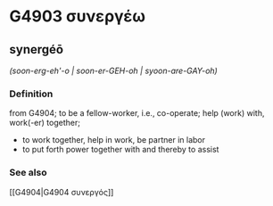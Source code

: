 # G4903 συνεργέω

## synergéō

_(soon-erg-eh'-o | soon-er-GEH-oh | syoon-are-GAY-oh)_

### Definition

from G4904; to be a fellow-worker, i.e., co-operate; help (work) with, work(-er) together; 

- to work together, help in work, be partner in labor
- to put forth power together with and thereby to assist

### See also

[[G4904|G4904 συνεργός]]
